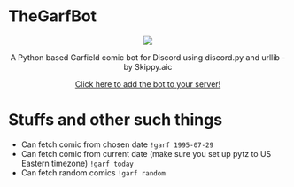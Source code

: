 # TheGarfBot
<p align=center><img src="https://repository-images.githubusercontent.com/419915374/78779888-5f0a-481b-a3fc-126e624b9157"</img></p>
<p align=center>A Python based Garfield comic bot for Discord using discord.py and urllib - by Skippy.aic</p>
<p align=center><a href=https://discord.com/api/oauth2/authorize?client_id=837966137534185482&permissions=18432&scope=bot>Click here to add the bot to your server!</a></p>

# Stuffs and other such things
- Can fetch comic from chosen date ```!garf 1995-07-29```
- Can fetch comic from current date (make sure you set up pytz to US Eastern timezone) ```!garf today```
- Can fetch random comics ```!garf random```

